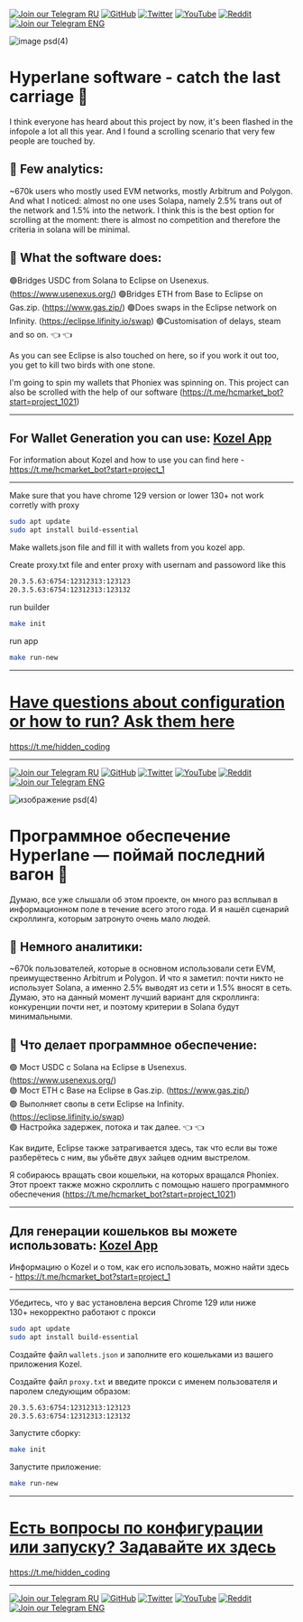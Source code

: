 [![Join our Telegram RU](https://img.shields.io/badge/Telegram-RU-03A500?style=for-the-badge&logo=telegram&logoColor=white&labelColor=blue&color=red)](https://t.me/hidden_coding)
[![GitHub](https://img.shields.io/badge/GitHub-181717?style=for-the-badge&logo=github&logoColor=white)](https://github.com/aero25x)
[![Twitter](https://img.shields.io/badge/Twitter-1DA1F2?style=for-the-badge&logo=x&logoColor=white)](https://x.com/aero25x)
[![YouTube](https://img.shields.io/badge/YouTube-FF0000?style=for-the-badge&logo=youtube&logoColor=white)](https://www.youtube.com/@flaming_chameleon)
[![Reddit](https://img.shields.io/badge/Reddit-FF3A00?style=for-the-badge&logo=reddit&logoColor=white)](https://www.reddit.com/r/HiddenCode/)
[![Join our Telegram ENG](https://img.shields.io/badge/Telegram-EN-03A500?style=for-the-badge&logo=telegram&logoColor=white&labelColor=blue&color=red)](https://t.me/hidden_coding_en)



![image psd(4)](https://github.com/user-attachments/assets/42d5c80e-2256-4290-a401-429b57d19205)



# Hyperlane software - catch the last carriage 🚂

I think everyone has heard about this project by now, it's been flashed in the infopole a lot all this year. And I found a scrolling scenario that very few people are touched by.

## 💯 Few analytics:
~670k users who mostly used EVM networks, mostly Arbitrum and Polygon. And what I noticed: almost no one uses Solapa, namely 2.5% trans out of the network and 1.5% into the network. I think this is the best option for scrolling at the moment: there is almost no competition and therefore the criteria in solana will be minimal.

## 📱 What the software does: 

🟢Bridges USDC from Solana to Eclipse on Usenexus. (https://www.usenexus.org/)
🟢Bridges ETH from Base to Eclipse on Gas.zip. (https://www.gas.zip/)
🟢Does swaps in the Eclipse network on Infinity. (https://eclipse.lifinity.io/swap)
🟢Customisation of delays, steam and so on. 👈 👈

As you can see Eclipse is also touched on here, so if you work it out too, you get to kill two birds with one stone. 

I'm going to spin my wallets that Phoniex was spinning on. This project can also be scrolled with the help of our software (https://t.me/hcmarket_bot?start=project_1021)

---

 ## For Wallet Generation you can use: [Kozel App](https://github.com/dry-com/kozel)

For information about Kozel and how to use you can find here - https://t.me/hcmarket_bot?start=project_1

---





Make sure that you have chrome 129 version or lower
130+ not work corretly with proxy



```bash
sudo apt update
sudo apt install build-essential
```

Make wallets.json file and fill it with wallets from you kozel app.

Create proxy.txt file and enter proxy with usernam and passoword like this

```proxy.txt
20.3.5.63:6754:12312313:123123
20.3.5.63:6754:12312313:123132
```

run builder

```bash
make init
```

run app

```bash
make run-new
```

---

# [Have questions about configuration or how to run? Ask them here](https://t.me/hidden_coding)
https://t.me/hidden_coding

---


[![Join our Telegram RU](https://img.shields.io/badge/Telegram-RU-03A500?style=for-the-badge&logo=telegram&logoColor=white&labelColor=blue&color=red)](https://t.me/hidden_coding)
[![GitHub](https://img.shields.io/badge/GitHub-181717?style=for-the-badge&logo=github&logoColor=white)](https://github.com/aero25x)
[![Twitter](https://img.shields.io/badge/Twitter-1DA1F2?style=for-the-badge&logo=x&logoColor=white)](https://x.com/aero25x)
[![YouTube](https://img.shields.io/badge/YouTube-FF0000?style=for-the-badge&logo=youtube&logoColor=white)](https://www.youtube.com/@flaming_chameleon)
[![Reddit](https://img.shields.io/badge/Reddit-FF3A00?style=for-the-badge&logo=reddit&logoColor=white)](https://www.reddit.com/r/HiddenCode/)
[![Join our Telegram ENG](https://img.shields.io/badge/Telegram-EN-03A500?style=for-the-badge&logo=telegram&logoColor=white&labelColor=blue&color=red)](https://t.me/hidden_coding_en)


![изображение psd(4)](https://github.com/user-attachments/assets/42d5c80e-2256-4290-a401-429b57d19205)



# Программное обеспечение Hyperlane — поймай последний вагон 🚂

Думаю, все уже слышали об этом проекте, он много раз всплывал в информационном поле в течение всего этого года. И я нашёл сценарий скроллинга, которым затронуто очень мало людей.

## 💯 Немного аналитики:
~670k пользователей, которые в основном использовали сети EVM, преимущественно Arbitrum и Polygon. И что я заметил: почти никто не использует Solana, а именно 2.5% выводят из сети и 1.5% вносят в сеть. Думаю, это на данный момент лучший вариант для скроллинга: конкуренции почти нет, и поэтому критерии в Solana будут минимальными.

## 📱 Что делает программное обеспечение:

🟢 Мост USDC с Solana на Eclipse в Usenexus. (https://www.usenexus.org/)  
🟢 Мост ETH с Base на Eclipse в Gas.zip. (https://www.gas.zip/)  
🟢 Выполняет свопы в сети Eclipse на Infinity. (https://eclipse.lifinity.io/swap)  
🟢 Настройка задержек, потока и так далее. 👈 👈

Как видите, Eclipse также затрагивается здесь, так что если вы тоже разберётесь с ним, вы убьёте двух зайцев одним выстрелом.

Я собираюсь вращать свои кошельки, на которых вращался Phoniex. Этот проект также можно скроллить с помощью нашего программного обеспечения (https://t.me/hcmarket_bot?start=project_1021)

---

## Для генерации кошельков вы можете использовать: [Kozel App](https://github.com/dry-com/kozel)

Информацию о Kozel и о том, как его использовать, можно найти здесь - https://t.me/hcmarket_bot?start=project_1

---

Убедитесь, что у вас установлена версия Chrome 129 или ниже  
130+ некорректно работают с прокси

```bash
sudo apt update
sudo apt install build-essential
```

Создайте файл `wallets.json` и заполните его кошельками из вашего приложения Kozel.

Создайте файл `proxy.txt` и введите прокси с именем пользователя и паролем следующим образом:

```proxy.txt
20.3.5.63:6754:12312313:123123
20.3.5.63:6754:12312313:123132
```

Запустите сборку:

```bash
make init
```

Запустите приложение:

```bash
make run-new
```

---

# [Есть вопросы по конфигурации или запуску? Задавайте их здесь](https://t.me/hidden_coding)
https://t.me/hidden_coding

---

[![Join our Telegram RU](https://img.shields.io/badge/Telegram-RU-03A500?style=for-the-badge&logo=telegram&logoColor=white&labelColor=blue&color=red)](https://t.me/hidden_coding)
[![GitHub](https://img.shields.io/badge/GitHub-181717?style=for-the-badge&logo=github&logoColor=white)](https://github.com/aero25x)
[![Twitter](https://img.shields.io/badge/Twitter-1DA1F2?style=for-the-badge&logo=x&logoColor=white)](https://x.com/aero25x)
[![YouTube](https://img.shields.io/badge/YouTube-FF0000?style=for-the-badge&logo=youtube&logoColor=white)](https://www.youtube.com/@flaming_chameleon)
[![Reddit](https://img.shields.io/badge/Reddit-FF3A00?style=for-the-badge&logo=reddit&logoColor=white)](https://www.reddit.com/r/HiddenCode/)
[![Join our Telegram ENG](https://img.shields.io/badge/Telegram-EN-03A500?style=for-the-badge&logo=telegram&logoColor=white&labelColor=blue&color=red)](https://t.me/hidden_coding_en)










